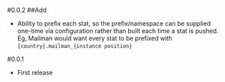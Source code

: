 #0.0.2
##Add
* Ability to prefix each stat, so the prefix/namespace can be supplied one-time via configuration rather than built each time a stat is pushed.  Eg, Mailman would want every stat to be prefixed with `{country}.mailman_{instance position}`

#0.0.1
* First release
